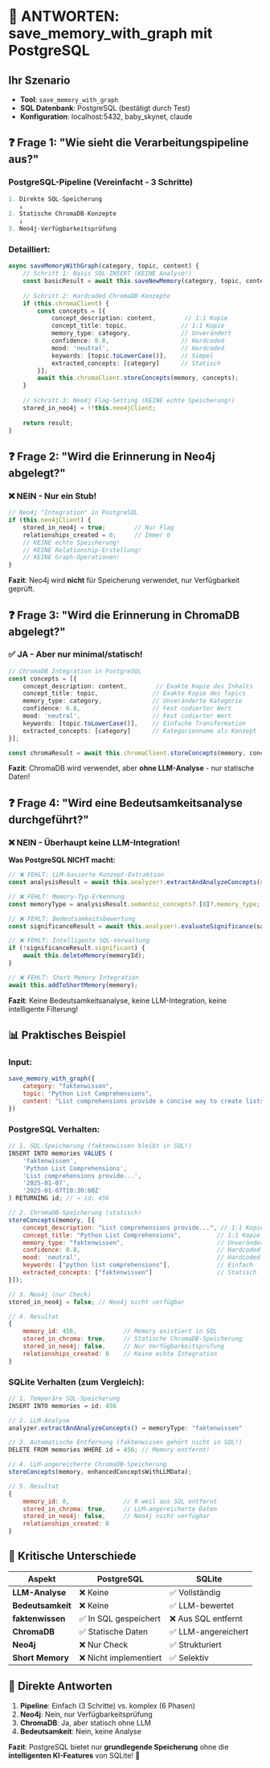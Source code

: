 # 🎯 ANTWORTEN: save_memory_with_graph mit PostgreSQL

## Ihr Szenario
- **Tool**: `save_memory_with_graph` 
- **SQL Datenbank**: PostgreSQL (bestätigt durch Test)
- **Konfiguration**: localhost:5432, baby_skynet, claude

## ❓ Frage 1: "Wie sieht die Verarbeitungspipeline aus?"

### PostgreSQL-Pipeline (Vereinfacht - 3 Schritte)
```typescript
1. Direkte SQL-Speicherung
   ↓
2. Statische ChromaDB-Konzepte  
   ↓
3. Neo4j-Verfügbarkeitsprüfung
```

### Detailliert:
```typescript
async saveMemoryWithGraph(category, topic, content) {
    // Schritt 1: Basis SQL-INSERT (KEINE Analyse!)
    const basicResult = await this.saveNewMemory(category, topic, content);
    
    // Schritt 2: Hardcoded ChromaDB-Konzepte
    if (this.chromaClient) {
        const concepts = [{
            concept_description: content,        // 1:1 Kopie
            concept_title: topic,               // 1:1 Kopie
            memory_type: category,              // Unverändert
            confidence: 0.8,                    // Hardcoded
            mood: 'neutral',                    // Hardcoded
            keywords: [topic.toLowerCase()],    // Simpel
            extracted_concepts: [category]      // Statisch
        }];
        await this.chromaClient.storeConcepts(memory, concepts);
    }
    
    // Schritt 3: Neo4j Flag-Setting (KEINE echte Speicherung!)
    stored_in_neo4j = !!this.neo4jClient;
    
    return result;
}
```

## ❓ Frage 2: "Wird die Erinnerung in Neo4j abgelegt?"

### ❌ **NEIN** - Nur ein Stub!

```typescript
// Neo4j "Integration" in PostgreSQL
if (this.neo4jClient) {
    stored_in_neo4j = true;        // Nur Flag
    relationships_created = 0;     // Immer 0
    // KEINE echte Speicherung!
    // KEINE Relationship-Erstellung!
    // KEINE Graph-Operationen!
}
```

**Fazit**: Neo4j wird **nicht** für Speicherung verwendet, nur Verfügbarkeit geprüft.

## ❓ Frage 3: "Wird die Erinnerung in ChromaDB abgelegt?"

### ✅ **JA** - Aber nur minimal/statisch!

```typescript
// ChromaDB Integration in PostgreSQL
const concepts = [{
    concept_description: content,        // Exakte Kopie des Inhalts
    concept_title: topic,               // Exakte Kopie des Topics
    memory_type: category,              // Unveränderte Kategorie
    confidence: 0.8,                    // Fest codierter Wert
    mood: 'neutral',                    // Fest codierter Wert
    keywords: [topic.toLowerCase()],    // Einfache Transformation
    extracted_concepts: [category]      // Kategorienname als Konzept
}];

const chromaResult = await this.chromaClient.storeConcepts(memory, concepts);
```

**Fazit**: ChromaDB wird verwendet, aber **ohne LLM-Analyse** - nur statische Daten!

## ❓ Frage 4: "Wird eine Bedeutsamkeitsanalyse durchgeführt?"

### ❌ **NEIN** - Überhaupt keine LLM-Integration!

**Was PostgreSQL NICHT macht:**
```typescript
// ❌ FEHLT: LLM-basierte Konzept-Extraktion
const analysisResult = await this.analyzer!.extractAndAnalyzeConcepts(savedMemory);

// ❌ FEHLT: Memory-Typ-Erkennung  
const memoryType = analysisResult.semantic_concepts?.[0]?.memory_type;

// ❌ FEHLT: Bedeutsamkeitsbewertung
const significanceResult = await this.analyzer!.evaluateSignificance(savedMemory, memoryType);

// ❌ FEHLT: Intelligente SQL-Verwaltung
if (!significanceResult.significant) {
    await this.deleteMemory(memoryId);
}

// ❌ FEHLT: Short Memory Integration
await this.addToShortMemory(memory);
```

**Fazit**: Keine Bedeutsamkeitsanalyse, keine LLM-Integration, keine intelligente Filterung!

## 📊 Praktisches Beispiel

### Input:
```javascript
save_memory_with_graph({
    category: "faktenwissen",
    topic: "Python List Comprehensions", 
    content: "List comprehensions provide a concise way to create lists in Python..."
})
```

### PostgreSQL Verhalten:
```javascript
// 1. SQL-Speicherung (faktenwissen bleibt in SQL!)
INSERT INTO memories VALUES (
    'faktenwissen', 
    'Python List Comprehensions', 
    'List comprehensions provide...',
    '2025-01-07',
    '2025-01-07T10:30:00Z'
) RETURNING id; // → id: 456

// 2. ChromaDB-Speicherung (statisch)
storeConcepts(memory, [{
    concept_description: "List comprehensions provide...", // 1:1 Kopie
    concept_title: "Python List Comprehensions",          // 1:1 Kopie
    memory_type: "faktenwissen",                          // Unverändert
    confidence: 0.8,                                      // Hardcoded
    mood: 'neutral',                                      // Hardcoded
    keywords: ["python list comprehensions"],             // Einfach
    extracted_concepts: ["faktenwissen"]                  // Statisch
}]);

// 3. Neo4j (nur Check)
stored_in_neo4j = false; // Neo4j nicht verfügbar

// 4. Resultat
{
    memory_id: 456,             // Memory existiert in SQL
    stored_in_chroma: true,     // Statische ChromaDB-Speicherung
    stored_in_neo4j: false,     // Nur Verfügbarkeitsprüfung
    relationships_created: 0    // Keine echte Integration
}
```

### SQLite Verhalten (zum Vergleich):
```javascript
// 1. Temporäre SQL-Speicherung
INSERT INTO memories → id: 456

// 2. LLM-Analyse
analyzer.extractAndAnalyzeConcepts() → memoryType: "faktenwissen"

// 3. Automatische Entfernung (faktenwissen gehört nicht in SQL!)
DELETE FROM memories WHERE id = 456; // Memory entfernt!

// 4. LLM-angereicherte ChromaDB-Speicherung
storeConcepts(memory, enhancedConceptsWithLLMData);

// 5. Resultat
{
    memory_id: 0,               // 0 weil aus SQL entfernt
    stored_in_chroma: true,     // LLM-angereicherte Daten
    stored_in_neo4j: false,     // Neo4j nicht verfügbar
    relationships_created: 0
}
```

## 🚨 Kritische Unterschiede

| Aspekt | PostgreSQL | SQLite |
|--------|------------|--------|
| **LLM-Analyse** | ❌ Keine | ✅ Vollständig |
| **Bedeutsamkeit** | ❌ Keine | ✅ LLM-bewertet |
| **faktenwissen** | ✅ In SQL gespeichert | ❌ Aus SQL entfernt |
| **ChromaDB** | ✅ Statische Daten | ✅ LLM-angereichert |
| **Neo4j** | ❌ Nur Check | ✅ Strukturiert |
| **Short Memory** | ❌ Nicht implementiert | ✅ Selektiv |

## 🎯 Direkte Antworten

1. **Pipeline**: Einfach (3 Schritte) vs. komplex (6 Phasen)
2. **Neo4j**: Nein, nur Verfügbarkeitsprüfung
3. **ChromaDB**: Ja, aber statisch ohne LLM
4. **Bedeutsamkeit**: Nein, keine Analyse

**Fazit**: PostgreSQL bietet nur **grundlegende Speicherung** ohne die **intelligenten KI-Features** von SQLite! 🚨

